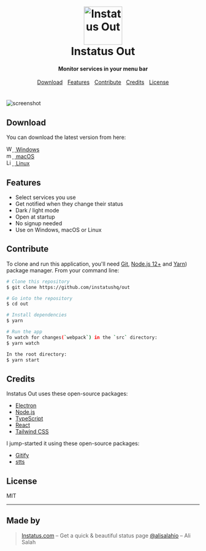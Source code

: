 <h1 align="center">
  <a href="https://instatus.com/out"><img src="https://user-images.githubusercontent.com/1072229/106639355-8fa9dc00-658d-11eb-9b0f-37100715de80.png" alt="Instatus Out" width="100" height="100" ></a>
  <br>
  Instatus Out
  <br>
</h1>

<h4 align="center">Monitor services in your menu bar</h4>

<p align="center">
  <a href="#download">Download</a>
  <img src="https://img.spacergif.org/v1/spacer.gif" width="5" height="1">
  <a href="#features">Features</a>
  <img src="https://img.spacergif.org/v1/spacer.gif" width="5" height="1">
  <a href="#contribute">Contribute</a>
  <img src="https://img.spacergif.org/v1/spacer.gif" width="5" height="1">
  <a href="#credits">Credits</a>
  <img src="https://img.spacergif.org/v1/spacer.gif" width="5" height="1">
  <a href="#license">License</a>
</p>
<img src="https://img.spacergif.org/v1/spacer.gif" width="1" height="10">

![screenshot](./readme.gif)

## Download

You can download the latest version from here:

<div>
  <a href="https://instatus.com/out">
    <img width="15" height="15" src="https://user-images.githubusercontent.com/1072229/106638253-591f9180-658c-11eb-9a68-1fe9a581816d.png" alt="Windows logo" /> 
    <img src="https://img.spacergif.org/v1/spacer.gif" width="2" height="1">
    Windows
  </a>
  <br />
  <a href="https://instatus.com/out">
    <img width="15" height="15" src="https://user-images.githubusercontent.com/1072229/106638530-a6036800-658c-11eb-8e40-a868cfc5efe6.png" alt="macOS logo" />
    <img src="https://img.spacergif.org/v1/spacer.gif" width="2" height="1">
      macOS
  </a>
  <br />
  <a href="https://instatus.com/out">
    <img width="15" height="15" src="https://user-images.githubusercontent.com/1072229/106638818-f084e480-658c-11eb-92c3-b8c2ed89aa02.png" alt="Linux logo" /> 
    <img src="https://img.spacergif.org/v1/spacer.gif" width="2" height="1">
    Linux
  </a>
</div>

## Features

* Select services you use
* Get notified when they change their status
* Dark / light mode
* Open at startup
* No signup needed
* Use on Windows, macOS or Linux

## Contribute

To clone and run this application, you'll need [Git](https://git-scm.com), [Node.js 12+](https://nodejs.org/en/download/) and [Yarn](https://yarnpkg.com/)) package manager. From your command line:

```bash
# Clone this repository
$ git clone https://github.com/instatushq/out

# Go into the repository
$ cd out

# Install dependencies
$ yarn

# Run the app
To watch for changes(`webpack`) in the `src` directory:
$ yarn watch

In the root directory:
$ yarn start

```

## Credits

Instatus Out uses these open-source packages:

- [Electron](http://electron.atom.io/)
- [Node.js](https://nodejs.org/)
- [TypeScript](https://www.typescriptlang.org/)
- [React](https://reactjs.org/)
- [Tailwind CSS](https://tailwindcss.com/)

I jump-started it using these open-source packages:
- [Gitify](https://github.com/manosim/gitify)
- [stts](https://github.com/inket/stts)

## License

MIT

---

## Made by
> [Instatus.com](https://instatus.com) – Get a quick & beautiful status page
> [@alisalahio](https://twitter.com/alisalahio) – Ali Salah
